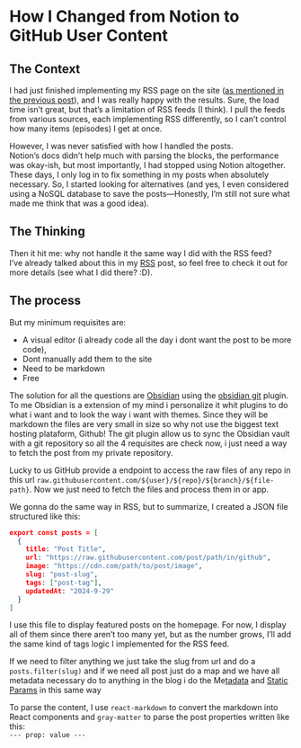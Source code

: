 # How I Changed from Notion to GitHub User Content

## The Context

I had just finished implementing my RSS page on the site ([as mentioned in the previous post](https://dailycodes.dev/posts/how-i-implemented-a-rss-feed)), and I was really happy with the results. Sure, the load time isn’t great, but that’s a limitation of RSS feeds (I think). I pull the feeds from various sources, each implementing RSS differently, so I can’t control how many items (episodes) I get at once.

However, I was never satisfied with how I handled the posts.  
Notion’s docs didn’t help much with parsing the blocks, the performance was okay-ish, but most importantly, I had stopped using Notion altogether. These days, I only log in to fix something in my posts when absolutely necessary. So, I started looking for alternatives (and yes, I even considered using a NoSQL database to save the posts—Honestly, I’m still not sure what made me think that was a good idea).

## The Thinking

Then it hit me: why not handle it the same way I did with the RSS feed?  
I’ve already talked about this in my [RSS](https://dailycodes.dev/posts/how-i-implemented-a-rss-feed) post, so feel free to check it out for more details (see what I did there? :D).
## The process

But my minimum requisites are:
 - A visual editor (i already code all the day i dont want the post to be more code), 
 - Dont  manually add them to the site
 - Need to be markdown
 - Free

The solution for all the questions are [Obsidian](https://obsidian.md/) using the [obsidian git](https://github.com/Vinzent03/obsidian-git) plugin.
To me Obsidian is a extension of my mind i personalize it whit plugins to do what i want and to look the way i want with themes. 
Since they will be markdown the files are very small in size so why not use the biggest text hosting plataform, Github! 
The git plugin allow us to sync the Obsidian vault with a git repository so all the 4 requisites are check now, i just need a way to fetch the post from my private repository.

Lucky  to us GitHub provide a endpoint to access the raw files of any repo in this url `raw.githubusercontent.com/${user}/${repo}/${branch}/${file-path}`. Now we just need to fetch the files and process them in or app.

We gonna do the same way in RSS, but to summarize, I created a JSON file structured like this:

```json
export const posts = [  
  {  
    title: "Post Title",  
    url: "https://raw.githubusercontent.com/post/path/in/github",  
    image: "https://cdn.com/path/to/post/image",  
    slug: "post-slug",  
    tags: ["post-tag"],  
    updatedAt: "2024-9-29"  
  }  
]  
```

I use this file to display featured posts on the homepage. For now, I display all of them since there aren’t too many yet, but as the number grows, I’ll add the same kind of tags logic I implemented for the RSS feed.

If we need to filter anything we just take the slug from url and do a `posts.filter(slug)` and if we need all post just do a map and we have all metadata necessary do to anything in the blog i do the Me[tadata](https://nextjs.org/docs/app/building-your-application/optimizing/metadata#dynamic-metadata) and [Static Params]() in this same way

To parse the content, I use `react-markdown` to convert the markdown into React components and `gray-matter` to parse the post properties written like this:  
`--- prop: value ---`
